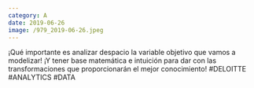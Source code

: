 ```yaml
--- 
category: A 
date: 2019-06-26 
image: /979_2019-06-26.jpeg 
--- 
```


¡Qué importante es analizar despacio la variable objetivo que vamos a modelizar! ¡Y tener base matemática e intuición para dar con las transformaciones que proporcionarán el mejor conocimiento! #DELOITTE #ANALYTICS #DATA